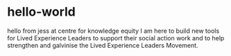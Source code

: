# hello-world
hello from jess at centre for knowledge equity
I am here to build new tools for Lived Experience Leaders to support their social action work and to help strengthen and galvinise the Lived Experience Leaders Movement. 
